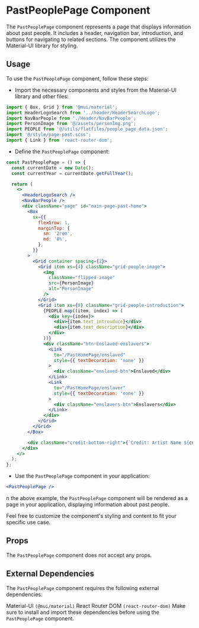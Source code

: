 # PastPeoplePage Component
The `PastPeoplePage` component represents a page that displays information about past people. It includes a header, navigation bar, introduction, and buttons for navigating to related sections. The component utilizes the Material-UI library for styling.

## Usage
To use the `PastPeoplePage` component, follow these steps:

- Import the necessary components and styles from the Material-UI library and other files:
```jsx
import { Box, Grid } from '@mui/material';
import HeaderLogoSearch from '../header/HeaderSearchLogo';
import NavBarPeople from './Header/NavBarPeople';
import PersonImage from '@/assets/personImg.png';
import PEOPLE from '@/utils/flatfiles/people_page_data.json';
import '@/style/page-past.scss';
import { Link } from 'react-router-dom';

```
- Define the `PastPeoplePage` component:
```jsx
const PastPeoplePage = () => {
  const currentDate = new Date();
  const currentYear = currentDate.getFullYear();

  return (
    <>
      <HeaderLogoSearch />
      <NavBarPeople />
      <div className="page" id="main-page-past-home">
        <Box
          sx={{
            flexGrow: 1,
            marginTop: {
              sm: '2rem',
              md: '8%',
            },
          }}
        >
          <Grid container spacing={2}>
            <Grid item xs={4} className="grid-people-image">
              <img
                className="flipped-image"
                src={PersonImage}
                alt="PersonImage"
              />
            </Grid>
            <Grid item xs={8} className="grid-people-introduction">
              {PEOPLE.map((item, index) => (
                <div key={index}>
                  <div>{item.text_introuduce}</div>
                  <div>{item.text_description}</div>
                </div>
              ))}
              <div className="btn-Enslaved-enslavers">
                <Link
                  to="/PastHomePage/enslaved"
                  style={{ textDecoration: 'none' }}
                >
                  <div className="enslaved-btn">Enslaved</div>
                </Link>
                <Link
                  to="/PastHomePage/enslaver"
                  style={{ textDecoration: 'none' }}
                >
                  <div className="enslavers-btn">Enslavers</div>
                </Link>
              </div>
            </Grid>
          </Grid>
        </Box>

        <div className="credit-bottom-right">{`Credit: Artist Name ${currentYear}`}</div>
      </div>
    </>
  );
};

```
- Use the `PastPeoplePage` component in your application:
```jsx
<PastPeoplePage />

```
n the above example, the `PastPeoplePage` component will be rendered as a page in your application, displaying information about past people.

Feel free to customize the component's styling and content to fit your specific use case.

## Props
The `PastPeoplePage` component does not accept any props.

## External Dependencies
The `PastPeoplePage` component requires the following external dependencies:

Material-UI `(@mui/material)`
React Router DOM `(react-router-dom)`
Make sure to install and import these dependencies before using the `PastPeoplePage` component.